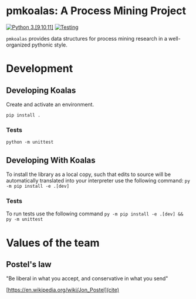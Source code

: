 # pmkoalas: A Process Mining Project
[![Python 3.[9,10,11]](https://github.com/AdamBanham/koalas/actions/workflows/python-version.yml/badge.svg?branch=main)](https://github.com/AdamBanham/koalas/actions/workflows/python-version.yml)   [![Testing](https://github.com/AdamBanham/koalas/actions/workflows/python-unittests.yml/badge.svg)](https://github.com/AdamBanham/koalas/actions/workflows/python-unittests.yml)


`pmkoalas` provides data structures for process mining research in a well-organized pythonic style.

# Development

## Developing Koalas

Create and activate an environment.

`pip install .`

### Tests

`python -m unittest`

## Developing With Koalas

To install the library as a local copy, such that edits to source will be automatically translated into your interpreter use the following command:
`py -m pip install -e .[dev]`

### Tests
To run tests use the following command
`py -m pip install -e .[dev] && py -m unittest`

# Values of the team

## Postel's law

"Be liberal in what you accept, and conservative in what you send"

[https://en.wikipedia.org/wiki/Jon_Postel](cite)
